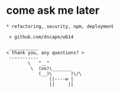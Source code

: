 
  # come ask me later

    * refactoring, security, npm, deployment

     > github.com/dscape/wb14

     ___________
    < thank you, any questions? >
     -----------
            \   ^__^
             \  (oo)\_______
                (__)\       )\/\
                    ||----w |
                    ||     ||



